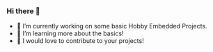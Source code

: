 ### Hi there 👋

 - 🔭 I’m currently working on some basic Hobby Embedded Projects.
 - 🌱 I’m learning more about the basics!
 - 🤝 I would love to contribute to your projects!

